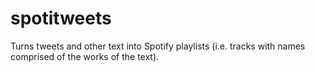 # spotitweets

Turns tweets and other text into Spotify playlists (i.e. tracks with names comprised of the works of the text).
